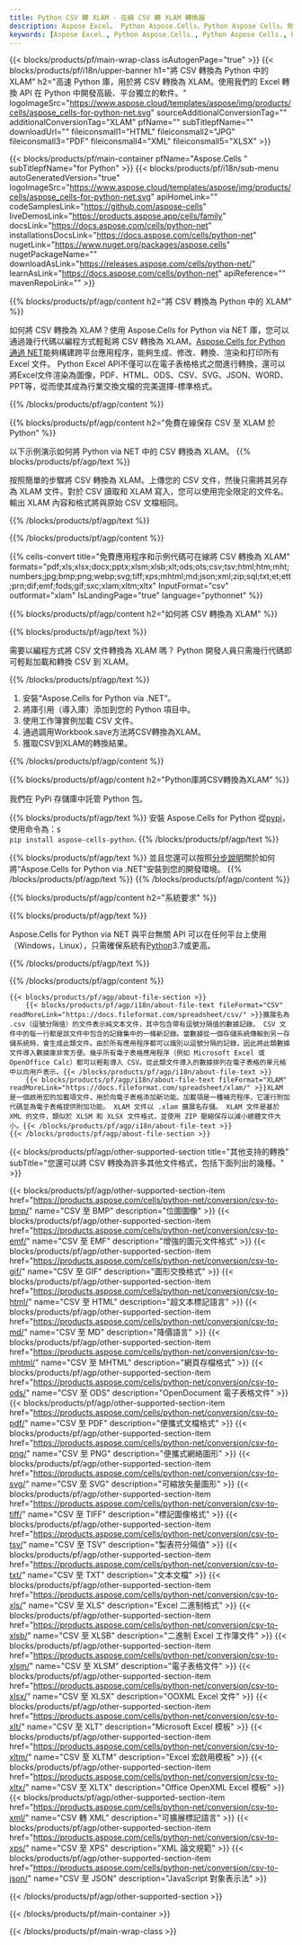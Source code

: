 ```yaml
---
title: Python CSV 轉 XLAM - 在線 CSV 轉 XLAM 轉換器
description: Aspose Excel。 Python Aspose.Cells。Python Aspose Cells。免費在線 Python 將 CSV 轉換為 XLAM 保存格式。 Python CSV 到 XLAM 格式。將 CSV 保存為 XLAM Python。
keywords: [Aspose Excel., Python Aspose.Cells., Python Aspose Cells., Python CSV to XLAM saveformat., Free Online CSV to XLAM Python., Python Convert CSV to XLAM]
---
```

{{< blocks/products/pf/main-wrap-class isAutogenPage="true" >}}
{{< blocks/products/pf/i18n/upper-banner h1="將 CSV 轉換為 Python 中的 XLAM" h2="高速 Python 庫，用於將 CSV 轉換為 XLAM。使用我們的 Excel 轉換 API 在 Python 中開發高級、平台獨立的軟件。" logoImageSrc="https://www.aspose.cloud/templates/aspose/img/products/cells/aspose_cells-for-python-net.svg" sourceAdditionalConversionTag="" additionalConversionTag="XLAM" pfName="" subTitlepfName="" downloadUrl="" fileiconsmall1="HTML" fileiconsmall2="JPG" fileiconsmall3="PDF" fileiconsmall4="XML" fileiconsmall5="XLSX" >}}

{{< blocks/products/pf/main-container pfName="Aspose.Cells " subTitlepfName="for Python" >}}
{{< blocks/products/pf/i18n/sub-menu autoGeneratedVersion="true" logoImageSrc="https://www.aspose.cloud/templates/aspose/img/products/cells/aspose_cells-for-python-net.svg" apiHomeLink="" codeSamplesLink="https://github.com/aspose-cells" liveDemosLink="https://products.aspose.app/cells/family" docsLink="https://docs.aspose.com/cells/python-net" installationsDocsLink="https://docs.aspose.com/cells/python-net" nugetLink="https://www.nuget.org/packages/aspose.cells" nugetPackageName="" downloadAsLink="https://releases.aspose.com/cells/python-net/" learnAsLink="https://docs.aspose.com/cells/python-net" apiReference="" mavenRepoLink="" >}}


{{% blocks/products/pf/agp/content h2="將 CSV 轉換為 Python 中的 XLAM" %}}

如何將 CSV 轉換為 XLAM？使用 Aspose.Cells for Python via NET 庫，您可以通過幾行代碼以編程方式輕鬆將 CSV 轉換為 XLAM。[Aspose.Cells for Python 通過 NET](https://pypi.org/project/aspose-cells-python/)能夠構建跨平台應用程序，能夠生成、修改、轉換、渲染和打印所有 Excel 文件。 Python Excel API不僅可以在電子表格格式之間進行轉換，還可以將Excel文件渲染為圖像，PDF、HTML、ODS、CSV、SVG、JSON、WORD、PPT等，從而使其成為行業交換文檔的完美選擇-標準格式。

{{% /blocks/products/pf/agp/content %}}


{{% blocks/products/pf/agp/content h2="免費在線保存 CSV 至 XLAM 於 Python" %}}

以下示例演示如何將 Python via NET 中的 CSV 轉換為 XLAM。
{{% blocks/products/pf/agp/text %}}

按照簡單的步驟將 CSV 轉換為 XLAM。上傳您的 CSV 文件，然後只需將其另存為 XLAM 文件。對於 CSV 讀取和 XLAM 寫入，您可以使用完全限定的文件名。輸出 XLAM 內容和格式將與原始 CSV 文檔相同。

{{% /blocks/products/pf/agp/text %}}

{{% /blocks/products/pf/agp/content %}}

{{% cells-convert title="免費應用程序和示例代碼可在線將 CSV 轉換為 XLAM" formats="pdf;xls;xlsx;docx;pptx;xlsm;xlsb;xlt;ods;ots;csv;tsv;html;htm;mht;numbers;jpg;bmp;png;webp;svg;tiff;xps;mhtml;md;json;xml;zip;sql;txt;et;ett;prn;dif;emf;fods;gif;sxc;xlam;xltm;xltx" InputFormat="csv" outformat="xlam" IsLandingPage="true" language="pythonnet" %}}

{{% blocks/products/pf/agp/content h2="如何將 CSV 轉換為 XLAM" %}}

{{% blocks/products/pf/agp/text %}}

需要以編程方式將 CSV 文件轉換為 XLAM 嗎？ Python 開發人員只需幾行代碼即可輕鬆加載和轉換 CSV 到 XLAM。

{{% /blocks/products/pf/agp/text %}}

1. 安裝“Aspose.Cells for Python via .NET”。
1. 將庫引用（導入庫）添加到您的 Python 項目中。
1. 使用工作簿實例加載 CSV 文件。
1. 通過調用Workbook.save方法將CSV轉換為XLAM。
1. 獲取CSV到XLAM的轉換結果。

{{% /blocks/products/pf/agp/content %}}


{{% blocks/products/pf/agp/content h2="Python庫將CSV轉換為XLAM" %}}

我們在 PyPi 存儲庫中託管 Python 包。

{{% blocks/products/pf/agp/text %}}
安裝 Aspose.Cells for Python 從<a href="https://pypi.org/project/aspose-cells-python/">pypi</a>，使用命令為：<code>$ pip install aspose-cells-python</code>.
{{% /blocks/products/pf/agp/text %}}

{{% blocks/products/pf/agp/text %}}
並且您還可以按照[分步說明](https://docs.aspose.com/cells/python-net/getting-started/)關於如何將“Aspose.Cells for Python via .NET”安裝到您的開發環境。
{{% /blocks/products/pf/agp/text %}}
{{% /blocks/products/pf/agp/content %}}

{{% blocks/products/pf/agp/content h2="系統要求" %}}

{{% blocks/products/pf/agp/text %}}

 Aspose.Cells for Python via NET 與平台無關 API 可以在任何平台上使用（Windows，Linux），只需確保系統有[Python](https://www.python.org/downloads/)3.7或更高。
 
{{% /blocks/products/pf/agp/text %}}

{{% /blocks/products/pf/agp/content %}}

<!-- aboutfile Starts -->
    {{< blocks/products/pf/agp/about-file-section >}}
        {{< blocks/products/pf/agp/i18n/about-file-text fileFormat="CSV" readMoreLink="https://docs.fileformat.com/spreadsheet/csv/" >}}擴展名為 .csv（逗號分隔值）的文件表示純文本文件，其中包含帶有逗號分隔值的數據記錄。 CSV 文件中的每一行都是該文件中包含的記錄集中的一條新記錄。當數據從一個存儲系統傳輸到另一存儲系統時，會生成此類文件。由於所有應用程序都可以識別以逗號分隔的記錄，因此將此類數據文件導入數據庫非常方便。幾乎所有電子表格應用程序（例如 Microsoft Excel 或 OpenOffice Calc）都可以輕鬆導入 CSV。從此類文件導入的數據排列在電子表格的單元格中以向用戶表示。{{< /blocks/products/pf/agp/i18n/about-file-text >}}
        {{< blocks/products/pf/agp/i18n/about-file-text fileFormat="XLAM" readMoreLink="https://docs.fileformat.com/spreadsheet/xlam/" >}}XLAM 是一個啟用宏的加載項文件，用於向電子表格添加新功能。加載項是一種補充程序，它運行附加代碼並為電子表格提供附加功能。 XLAM 文件以 .xlam 擴展名存儲。 XLAM 文件是基於 XML 的文件，類似於 XLSM 和 XLSX 文件格式，並使用 ZIP 壓縮保存以減小總體文件大小。{{< /blocks/products/pf/agp/i18n/about-file-text >}}
    {{< /blocks/products/pf/agp/about-file-section >}}
<!-- aboutfile Ends -->

{{< blocks/products/pf/agp/other-supported-section title="其他支持的轉換" subTitle="您還可以將 CSV 轉換為許多其他文件格式，包括下面列出的幾種。" >}}

{{< blocks/products/pf/agp/other-supported-section-item href="https://products.aspose.com/cells/python-net/conversion/csv-to-bmp/" name="CSV 至 BMP" description="位圖圖像" >}}
{{< blocks/products/pf/agp/other-supported-section-item href="https://products.aspose.com/cells/python-net/conversion/csv-to-emf/" name="CSV 至 EMF" description="增強的圖元文件格式" >}}
{{< blocks/products/pf/agp/other-supported-section-item href="https://products.aspose.com/cells/python-net/conversion/csv-to-gif/" name="CSV 至 GIF" description="圖形交換格式" >}}
{{< blocks/products/pf/agp/other-supported-section-item href="https://products.aspose.com/cells/python-net/conversion/csv-to-html/" name="CSV 至 HTML" description="超文本標記語言" >}}
{{< blocks/products/pf/agp/other-supported-section-item href="https://products.aspose.com/cells/python-net/conversion/csv-to-md/" name="CSV 至 MD" description="降價語言" >}}
{{< blocks/products/pf/agp/other-supported-section-item href="https://products.aspose.com/cells/python-net/conversion/csv-to-mhtml/" name="CSV 至 MHTML" description="網頁存檔格式" >}}
{{< blocks/products/pf/agp/other-supported-section-item href="https://products.aspose.com/cells/python-net/conversion/csv-to-ods/" name="CSV 至 ODS" description="OpenDocument 電子表格文件" >}}
{{< blocks/products/pf/agp/other-supported-section-item href="https://products.aspose.com/cells/python-net/conversion/csv-to-pdf/" name="CSV 至 PDF" description="便攜式文檔格式" >}}
{{< blocks/products/pf/agp/other-supported-section-item href="https://products.aspose.com/cells/python-net/conversion/csv-to-png/" name="CSV 至 PNG" description="便攜式網絡圖形" >}}
{{< blocks/products/pf/agp/other-supported-section-item href="https://products.aspose.com/cells/python-net/conversion/csv-to-svg/" name="CSV 至 SVG" description="可縮放矢量圖形" >}}
{{< blocks/products/pf/agp/other-supported-section-item href="https://products.aspose.com/cells/python-net/conversion/csv-to-tiff/" name="CSV 至 TIFF" description="標記圖像格式" >}}
{{< blocks/products/pf/agp/other-supported-section-item href="https://products.aspose.com/cells/python-net/conversion/csv-to-tsv/" name="CSV 至 TSV" description="製表符分隔值" >}}
{{< blocks/products/pf/agp/other-supported-section-item href="https://products.aspose.com/cells/python-net/conversion/csv-to-txt/" name="CSV 至 TXT" description="文本文檔" >}}
{{< blocks/products/pf/agp/other-supported-section-item href="https://products.aspose.com/cells/python-net/conversion/csv-to-xls/" name="CSV 至 XLS" description="Excel 二進制格式" >}}
{{< blocks/products/pf/agp/other-supported-section-item href="https://products.aspose.com/cells/python-net/conversion/csv-to-xlsb/" name="CSV 至 XLSB" description="二進制 Excel 工作簿文件" >}}
{{< blocks/products/pf/agp/other-supported-section-item href="https://products.aspose.com/cells/python-net/conversion/csv-to-xlsm/" name="CSV 至 XLSM" description="電子表格文件" >}}
{{< blocks/products/pf/agp/other-supported-section-item href="https://products.aspose.com/cells/python-net/conversion/csv-to-xlsx/" name="CSV 至 XLSX" description="OOXML Excel 文件" >}}
{{< blocks/products/pf/agp/other-supported-section-item href="https://products.aspose.com/cells/python-net/conversion/csv-to-xlt/" name="CSV 至 XLT" description="Microsoft Excel 模板" >}}
{{< blocks/products/pf/agp/other-supported-section-item href="https://products.aspose.com/cells/python-net/conversion/csv-to-xltm/" name="CSV 至 XLTM" description="Excel 宏啟用模板" >}}
{{< blocks/products/pf/agp/other-supported-section-item href="https://products.aspose.com/cells/python-net/conversion/csv-to-xltx/" name="CSV 至 XLTX" description="Office OpenXML Excel 模板" >}}
{{< blocks/products/pf/agp/other-supported-section-item href="https://products.aspose.com/cells/python-net/conversion/csv-to-xml/" name="CSV 轉 XML" description="可擴展標記語言" >}}
{{< blocks/products/pf/agp/other-supported-section-item href="https://products.aspose.com/cells/python-net/conversion/csv-to-xps/" name="CSV 至 XPS" description="XML 論文規範" >}}
{{< blocks/products/pf/agp/other-supported-section-item href="https://products.aspose.com/cells/python-net/conversion/csv-to-json/" name="CSV 至 JSON" description="JavaScript 對象表示法" >}}

{{< /blocks/products/pf/agp/other-supported-section >}}

{{< /blocks/products/pf/main-container >}}
    
{{< /blocks/products/pf/main-wrap-class >}}
